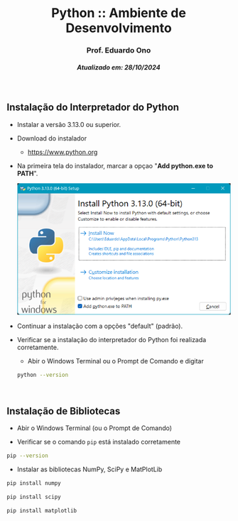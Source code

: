 <h1 align="center">Python :: Ambiente de Desenvolvimento</h1>
<h3 align="center">Prof. Eduardo Ono</h3>
<h5 align="center">Atualizado em: 28/10/2024</h5>

&nbsp;

## Instalação do Interpretador do Python

* Instalar a versão 3.13.0 ou superior.

* Download do instalador

  * <https://www.python.org>

* Na primeira tela do instalador, marcar a opçao "__Add python.exe to PATH__".

  ![img](./tela-instalacao.png)

* Continuar a instalação com a opções "default" (padrão).

* Verificar se a instalação do interpretador do Python foi realizada corretamente.

  * Abir o Windows Terminal ou o Prompt de Comando e digitar

  ```bash
  python --version
  ```

&nbsp;

## Instalação de Bibliotecas

* Abir o Windows Terminal (ou o Prompt de Comando)

* Verificar se o comando `pip` está instalado corretamente

```bash
pip --version
```

* Instalar as bibliotecas NumPy, SciPy e MatPlotLib

```bash
pip install numpy
```

```bash
pip install scipy
```

```bash
pip install matplotlib
```

&nbsp;
